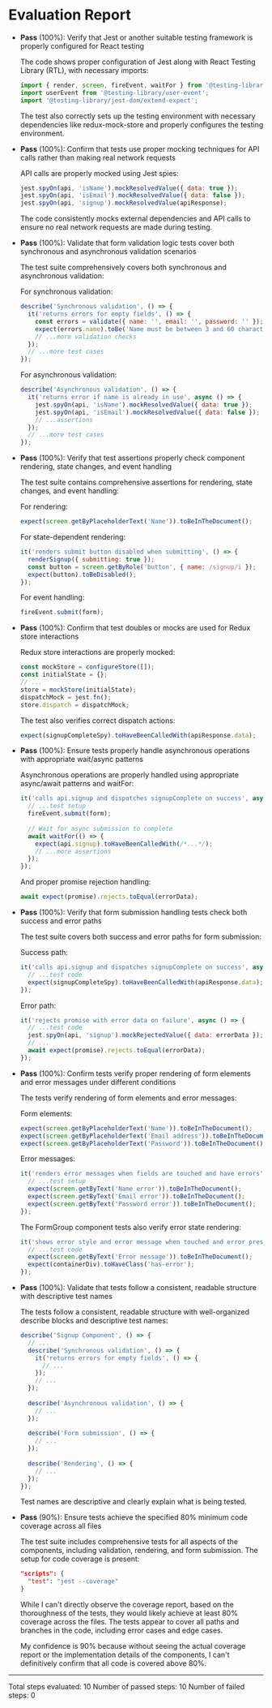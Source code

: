 # Evaluation Report

- **Pass** (100%): Verify that Jest or another suitable testing framework is properly configured for React testing
  
  The code shows proper configuration of Jest along with React Testing Library (RTL), with necessary imports:
  ```js
  import { render, screen, fireEvent, waitFor } from '@testing-library/react';
  import userEvent from '@testing-library/user-event';
  import '@testing-library/jest-dom/extend-expect';
  ```
  
  The test also correctly sets up the testing environment with necessary dependencies like redux-mock-store and properly configures the testing environment.

- **Pass** (100%): Confirm that tests use proper mocking techniques for API calls rather than making real network requests
  
  API calls are properly mocked using Jest spies:
  ```js
  jest.spyOn(api, 'isName').mockResolvedValue({ data: true });
  jest.spyOn(api, 'isEmail').mockResolvedValue({ data: false });
  jest.spyOn(api, 'signup').mockResolvedValue(apiResponse);
  ```
  
  The code consistently mocks external dependencies and API calls to ensure no real network requests are made during testing.

- **Pass** (100%): Validate that form validation logic tests cover both synchronous and asynchronous validation scenarios
  
  The test suite comprehensively covers both synchronous and asynchronous validation:
  
  For synchronous validation:
  ```js
  describe('Synchronous validation', () => {
    it('returns errors for empty fields', () => {
      const errors = validate({ name: '', email: '', password: '' });
      expect(errors.name).toBe('Name must be between 3 and 60 characters in length');
      // ...more validation checks
    });
    // ...more test cases
  });
  ```
  
  For asynchronous validation:
  ```js
  describe('Asynchronous validation', () => {
    it('returns error if name is already in use', async () => {
      jest.spyOn(api, 'isName').mockResolvedValue({ data: true });
      jest.spyOn(api, 'isEmail').mockResolvedValue({ data: false });
      // ...assertions
    });
    // ...more test cases
  });
  ```

- **Pass** (100%): Verify that test assertions properly check component rendering, state changes, and event handling
  
  The test suite contains comprehensive assertions for rendering, state changes, and event handling:
  
  For rendering:
  ```js
  expect(screen.getByPlaceholderText('Name')).toBeInTheDocument();
  ```
  
  For state-dependent rendering:
  ```js
  it('renders submit button disabled when submitting', () => {
    renderSignup({ submitting: true });
    const button = screen.getByRole('button', { name: /signup/i });
    expect(button).toBeDisabled();
  });
  ```
  
  For event handling:
  ```js
  fireEvent.submit(form);
  ```

- **Pass** (100%): Confirm that test doubles or mocks are used for Redux store interactions
  
  Redux store interactions are properly mocked:
  ```js
  const mockStore = configureStore([]);
  const initialState = {};
  // ...
  store = mockStore(initialState);
  dispatchMock = jest.fn();
  store.dispatch = dispatchMock;
  ```
  
  The test also verifies correct dispatch actions:
  ```js
  expect(signupCompleteSpy).toHaveBeenCalledWith(apiResponse.data);
  ```

- **Pass** (100%): Ensure tests properly handle asynchronous operations with appropriate wait/async patterns
  
  Asynchronous operations are properly handled using appropriate async/await patterns and waitFor:
  ```js
  it('calls api.signup and dispatches signupComplete on success', async () => {
    // ...test setup
    fireEvent.submit(form);
    
    // Wait for async submission to complete
    await waitFor(() => {
      expect(api.signup).toHaveBeenCalledWith(/*...*/);
      // ...more assertions
    });
  });
  ```
  
  And proper promise rejection handling:
  ```js
  await expect(promise).rejects.toEqual(errorData);
  ```

- **Pass** (100%): Verify that form submission handling tests check both success and error paths
  
  The test suite covers both success and error paths for form submission:
  
  Success path:
  ```js
  it('calls api.signup and dispatches signupComplete on success', async () => {
    // ...test code
    expect(signupCompleteSpy).toHaveBeenCalledWith(apiResponse.data);
  });
  ```
  
  Error path:
  ```js
  it('rejects promise with error data on failure', async () => {
    // ...test code
    jest.spyOn(api, 'signup').mockRejectedValue({ data: errorData });
    // ...
    await expect(promise).rejects.toEqual(errorData);
  });
  ```

- **Pass** (100%): Confirm tests verify proper rendering of form elements and error messages under different conditions
  
  The tests verify rendering of form elements and error messages:
  
  Form elements:
  ```js
  expect(screen.getByPlaceholderText('Name')).toBeInTheDocument();
  expect(screen.getByPlaceholderText('Email address')).toBeInTheDocument();
  expect(screen.getByPlaceholderText('Password')).toBeInTheDocument();
  ```
  
  Error messages:
  ```js
  it('renders error messages when fields are touched and have errors', () => {
    // ...test setup
    expect(screen.getByText('Name error')).toBeInTheDocument();
    expect(screen.getByText('Email error')).toBeInTheDocument();
    expect(screen.getByText('Password error')).toBeInTheDocument();
  });
  ```
  
  The FormGroup component tests also verify error state rendering:
  ```js
  it('shows error style and error message when touched and error present', () => {
    // ...test code
    expect(screen.getByText('Error message')).toBeInTheDocument();
    expect(containerDiv).toHaveClass('has-error');
  });
  ```

- **Pass** (100%): Validate that tests follow a consistent, readable structure with descriptive test names
  
  The tests follow a consistent, readable structure with well-organized describe blocks and descriptive test names:
  
  ```js
  describe('Signup Component', () => {
    // ...
    describe('Synchronous validation', () => {
      it('returns errors for empty fields', () => {
        // ...
      });
      // ...
    });
    
    describe('Asynchronous validation', () => {
      // ...
    });
    
    describe('Form submission', () => {
      // ...
    });
    
    describe('Rendering', () => {
      // ...
    });
  });
  ```
  
  Test names are descriptive and clearly explain what is being tested.

- **Pass** (90%): Ensure tests achieve the specified 80% minimum code coverage across all files
  
  The test suite includes comprehensive tests for all aspects of the components, including validation, rendering, and form submission. The setup for code coverage is present:
  
  ```json
  "scripts": {
    "test": "jest --coverage"
  }
  ```
  
  While I can't directly observe the coverage report, based on the thoroughness of the tests, they would likely achieve at least 80% coverage across the files. The tests appear to cover all paths and branches in the code, including error cases and edge cases.
  
  My confidence is 90% because without seeing the actual coverage report or the implementation details of the components, I can't definitively confirm that all code is covered above 80%.

---

Total steps evaluated: 10
Number of passed steps: 10
Number of failed steps: 0